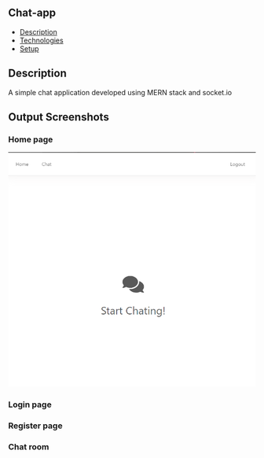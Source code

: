 ## Chat-app
* [Description](#description)
* [Technologies](#technologies)
* [Setup](#setup)

## Description
A simple chat application developed using MERN stack and socket.io

## Output Screenshots

### Home page 
<img src="./screenshots/home.PNG">

### Login page

### Register page 

### Chat room


